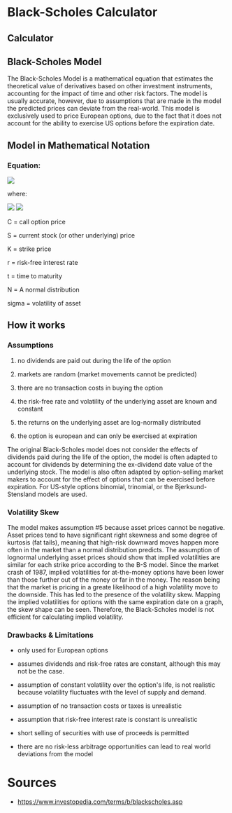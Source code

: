# Black-Scholes Calculator

## Calculator




## Black-Scholes Model

The Black-Scholes Model is a mathematical equation that estimates the theoretical value of derivatives based on other
investment instruments, accounting for the impact of time and other risk factors. The model is usually accurate,
however, due to assumptions that are made in the model the predicted prices can deviate from the real-world. This model
is exclusively used to price European options, due to the fact that it does not account for the ability to exercise US
options before the expiration date.

## Model in Mathematical Notation

### Equation:

<img src="https://latex.codecogs.com/svg.image?\color{white}C&space;=&space;SN&space;(d_{1})&space;-&space;Ke^{-rt}N(d_{2})">

where:

<img src="https://latex.codecogs.com/svg.image?\color{white}d_{1}&space;=&space;\frac{ln_{S}^{K}&space;&plus;&space;(r&space;&plus;&space;\frac{\sigma&space;^{2}}{2}t)}{\sigma&space;_{s}\sqrt{t}}&space;">

<img src="https://latex.codecogs.com/svg.image?\color{white}d_{2}&space;=&space;d_{1}&space;-&space;\sigma&space;_{s}\sqrt{t}&space;&space;&space;">

C = call option price


S = current stock (or other underlying) price


K = strike price


r = risk-free interest rate


t = time to maturity


N = A normal distribution

sigma = volatility of asset


## How it works

### Assumptions

1. no dividends are paid out during the life of the option

2. markets are random (market movements cannot be predicted)

3. there are no transaction costs in buying the option

4. the risk-free rate and volatility of the underlying asset are known and constant

5. the returns on the underlying asset are log-normally distributed

6. the option is european and can only be exercised at expiration


The original Black-Scholes model does not consider the effects of dividends paid during the life of the option, the
model is often adapted to account for dividends by determining the ex-dividend date value of the underlying stock. The
model is also often adapted by option-selling market makers to account for the effect of options that can be exercised
before expiration. For US-style options binomial, trinomial, or the Bjerksund-Stensland models are used.

### Volatility Skew

The model makes assumption #5 because asset prices cannot be negative. Asset prices tend to have significant right
skewness and some degree of kurtosis (fat tails), meaning that high-risk downward moves happen more often in the market
than a normal distribution predicts. The assumption of lognormal underlying asset prices should show that implied
volatilities are similar for each strike price according to the B-S model. Since the market crash of 1987, implied
volatilities for at-the-money options have been lower than those further out of the money or far in the money. The
reason being that the market is pricing in a greate likelihood of a high volatility move to the downside. This has led
to the presence of the volatility skew. Mapping the implied volatilities for options with the same expiration date on a
graph, the skew shape can be seen. Therefore, the Black-Scholes model is not efficient for calculating implied
volatility.




### Drawbacks & Limitations

* only used for European options

* assumes dividends and risk-free rates are constant, although this may not be the case.

* assumption of constant volatility over the option's life, is not realistic because volatility fluctuates with the
level of supply and demand.

* assumption of no transaction costs or taxes is unrealistic

* assumption that risk-free interest rate is constant is unrealistic

* short selling of securities with use of proceeds is permitted

* there are no risk-less arbitrage opportunities can lead to real world deviations from the model

# Sources

* https://www.investopedia.com/terms/b/blackscholes.asp

